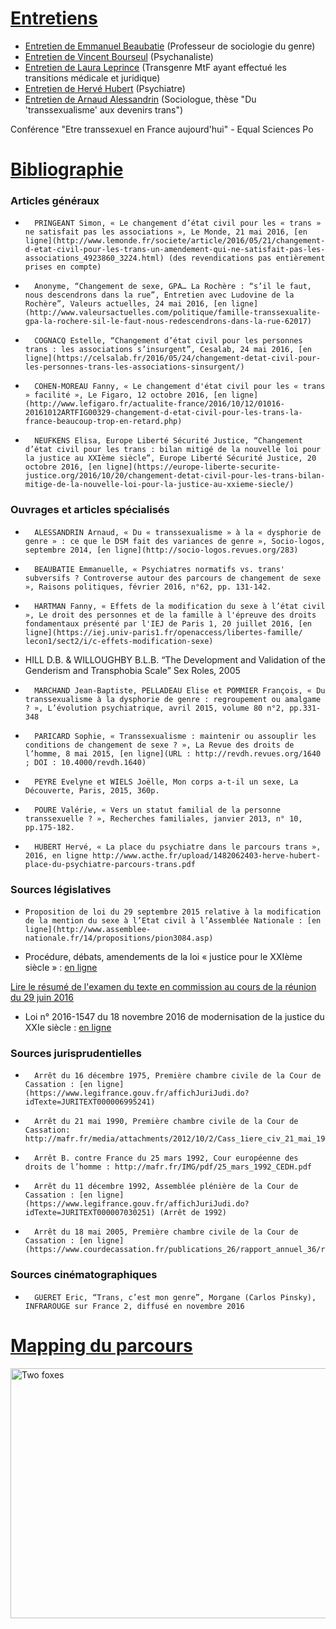 

# <u>Entretiens</u>

* [Entretien de Emmanuel Beaubatie](https://controverses.github.io/transidentite/beaubatie_final.html) (Professeur de sociologie du genre)
* [Entretien de Vincent Bourseul](https://controverses.github.io/transidentite/bourseul_final.html) (Psychanaliste) 
* [Entretien de Laura Leprince](https://controverses.github.io/transidentite/Leprince_final.html) (Transgenre MtF ayant effectué les transitions médicale et juridique)
* [Entretien de Hervé Hubert](https://controverses.github.io/transidentite/herve_final.html) (Psychiatre) 
* [Entretien de Arnaud Alessandrin](https://controverses.github.io/transidentite/alessandrin_final.html) (Sociologue, thèse "Du 'transsexualisme' aux devenirs trans")

Conférence "Etre transsexuel en France aujourd'hui" - Equal Sciences Po


# <u>Bibliographie</u>


### Articles généraux
 
-   	PRINGEANT Simon, « Le changement d’état civil pour les « trans » ne satisfait pas les associations », Le Monde, 21 mai 2016, [en ligne](http://www.lemonde.fr/societe/article/2016/05/21/changement-d-etat-civil-pour-les-trans-un-amendement-qui-ne-satisfait-pas-les-associations_4923860_3224.html) (des revendications pas entièrement prises en compte)
 
-   	Anonyme, “Changement de sexe, GPA… La Rochère : “s’il le faut, nous descendrons dans la rue”, Entretien avec Ludovine de la Rochère”, Valeurs actuelles, 24 mai 2016, [en ligne](http://www.valeursactuelles.com/politique/famille-transsexualite-gpa-la-rochere-sil-le-faut-nous-redescendrons-dans-la-rue-62017)
 
-   	COGNACQ Estelle, “Changement d’état civil pour les personnes trans : les associations s’insurgent”, Cesalab, 24 mai 2016, [en ligne](https://celsalab.fr/2016/05/24/changement-detat-civil-pour-les-personnes-trans-les-associations-sinsurgent/)
 
-   	COHEN-MOREAU Fanny, « Le changement d'état civil pour les « trans » facilité », Le Figaro, 12 octobre 2016, [en ligne](http://www.lefigaro.fr/actualite-france/2016/10/12/01016-20161012ARTFIG00329-changement-d-etat-civil-pour-les-trans-la-france-beaucoup-trop-en-retard.php)
 
-   	NEUFKENS Elisa, Europe Liberté Sécurité Justice, “Changement d’état civil pour les trans : bilan mitigé de la nouvelle loi pour la justice au XXIème siècle”, Europe Liberté Sécurité Justice, 20 octobre 2016, [en ligne](https://europe-liberte-securite-justice.org/2016/10/20/changement-detat-civil-pour-les-trans-bilan-mitige-de-la-nouvelle-loi-pour-la-justice-au-xxieme-siecle/)
 
### Ouvrages et articles spécialisés
 
-   	ALESSANDRIN Arnaud, « Du « transsexualisme » à la « dysphorie de genre » : ce que le DSM fait des variances de genre », Socio-logos, septembre 2014, [en ligne](http://socio-logos.revues.org/283)                      	
 
-   	BEAUBATIE Emmanuelle, « Psychiatres normatifs vs. trans' subversifs ? Controverse autour des parcours de changement de sexe », Raisons politiques, février 2016, n°62, pp. 131-142.
 
-   	HARTMAN Fanny, « Effets de la modification du sexe à l’état civil », Le droit des personnes et de la famille à l'épreuve des droits fondamentaux présenté par l'IEJ de Paris 1, 20 juillet 2016, [en ligne](https:/​/​iej.univ-paris1.fr/​openaccess/​libertes-famille/​lecon1/​sect2/​i/​c-effets-modification-sexe)
 
-   HILL D.B. & WILLOUGHBY B.L.B. “The Development and Validation of the Genderism and Transphobia Scale” Sex Roles, 2005
 
-   	MARCHAND Jean-Baptiste, PELLADEAU Elise et POMMIER François, « Du transsexualisme à la dysphorie de genre : regroupement ou amalgame ? », L’évolution psychiatrique, avril 2015, volume 80 n°2, pp.331-348
 
-   	PARICARD Sophie, « Transsexualisme : maintenir ou assouplir les conditions de changement de sexe ? », La Revue des droits de l’homme, 8 mai 2015, [en ligne](URL : http://revdh.revues.org/1640 ; DOI : 10.4000/revdh.1640)
 
-   	PEYRE Evelyne et WIELS Joëlle, Mon corps a-t-il un sexe, La Découverte, Paris, 2015, 360p.
 
-   	POURE Valérie, « Vers un statut familial de la personne transsexuelle ? », Recherches familiales, janvier 2013, n° 10, pp.175-182.

-   	HUBERT Hervé, « La place du psychiatre dans le parcours trans », 2016, en ligne http://www.acthe.fr/upload/1482062403-herve-hubert-place-du-psychiatre-parcours-trans.pdf

 
### Sources législatives
 
-     Proposition de loi du 29 septembre 2015 relative à la modification de la mention du sexe à l’Etat civil à l’Assemblée Nationale : [en ligne](http://www.assemblee-nationale.fr/14/propositions/pion3084.asp)
 
- Procédure, débats, amendements de la loi « justice pour le XXIème siècle » : [en ligne](https://www.legifrance.gouv.fr/affichLoiPubliee.do?idDocument=JORFDOLE000030962821&type=general&legislature=14)

[Lire le résumé de l'examen du texte en commission au cours de la réunion du 29 juin 2016](https://controverses.github.io/transidentite/resume.html)
 
-  Loi n° 2016-1547 du 18 novembre 2016 de modernisation de la justice du XXIe siècle : [en ligne](https://www.legifrance.gouv.fr/eli/loi/2016/11/18/JUSX1515639L/jo)
 
### Sources jurisprudentielles
 
-   	Arrêt du 16 décembre 1975, Première chambre civile de la Cour de Cassation : [en ligne](https://www.legifrance.gouv.fr/affichJuriJudi.do?idTexte=JURITEXT000006995241)
 
-   	Arrêt du 21 mai 1990, Première chambre civile de la Cour de Cassation: http://mafr.fr/media/attachments/2012/10/2/Cass_1iere_civ_21_mai_1990_transsexualisme.pdf
 
-   	Arrêt B. contre France du 25 mars 1992, Cour européenne des droits de l’homme : http://mafr.fr/IMG/pdf/25_mars_1992_CEDH.pdf
 
-   	Arrêt du 11 décembre 1992, Assemblée plénière de la Cour de Cassation : [en ligne](https://www.legifrance.gouv.fr/affichJuriJudi.do?idTexte=JURITEXT000007030251) (Arrêt de 1992)
 
-   	Arrêt du 18 mai 2005, Première chambre civile de la Cour de Cassation : [en ligne](https://www.courdecassation.fr/publications_26/rapport_annuel_36/rapport_2009_3408/etude_personnes_3411/chambre_civile_3417/convention_new_3423/18_mai_15307.html)
 
### Sources cinématographiques
 
-       GUERET Eric, “Trans, c’est mon genre”, Morgane (Carlos Pinsky), INFRAROUGE sur France 2, diffusé en novembre 2016
 
 
# <u>Mapping du parcours</u>

<img  src = "https://controverses.github.io/transidentite/mapfinal.png"  width = "700"  height = "400"  alt = "Two foxes" >

